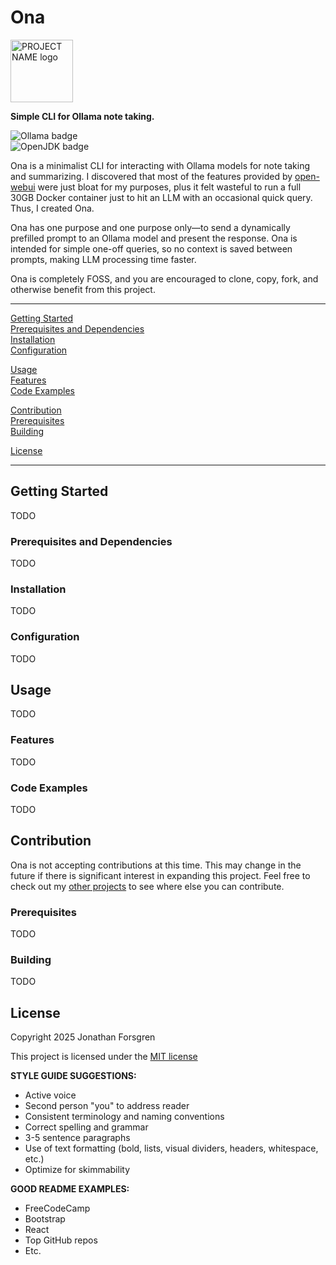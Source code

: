 # Ona

<img src="PATH/TO/PROJECT/LOGO" alt="PROJECT NAME logo" width="100"/>

**Simple CLI for Ollama note taking.**

![Ollama badge](https://img.shields.io/badge/Ollama-FFFFFF)  
![OpenJDK badge](https://img.shields.io/badge/OpenJDK-21.0.8-E76F00)

Ona is a minimalist CLI for interacting with Ollama models for note taking and summarizing. I discovered that most of the features provided by [open-webui](https://github.com/open-webui/open-webui) were just bloat for my purposes, plus it felt wasteful to run a full 30GB Docker container just to hit an LLM with an occasional quick query. Thus, I created Ona.  

Ona has one purpose and one purpose only—to send a dynamically prefilled prompt to an Ollama model and present the response. Ona is intended for simple one-off queries, so no context is saved between prompts, making LLM processing time faster.  

Ona is completely FOSS, and you are encouraged to clone, copy, fork, and otherwise benefit from this project.

---

[Getting Started](#getting-started)  
[Prerequisites and Dependencies](#prerequisites-and-dependencies)  
[Installation](#installation)  
[Configuration](#configuration)  

[Usage](#usage)  
[Features](#features)  
[Code Examples](#code-examples)

[Contribution](#contribution)  
[Prerequisites](#prerequisites)  
[Building](#building)  

[License](#license)  

---

## Getting Started

TODO

### Prerequisites and Dependencies

TODO

### Installation

TODO

### Configuration

TODO


## Usage

TODO

### Features

TODO

### Code Examples

TODO


## Contribution

Ona is not accepting contributions at this time. This may change in the future if there is significant interest in expanding this project. Feel free to check out my [other projects](https://github.com/Forjeon?tab=repositories) to see where else you can contribute.

### Prerequisites

TODO

### Building

TODO


## License

Copyright 2025 Jonathan Forsgren

This project is licensed under the [MIT license](https://github.com/Forjeon/ona/blob/main/LICENSE)



**STYLE GUIDE SUGGESTIONS:**  
- Active voice  
- Second person "you" to address reader  
- Consistent terminology and naming conventions  
- Correct spelling and grammar  
- 3-5 sentence paragraphs  
- Use of text formatting (bold, lists, visual dividers, headers, whitespace, etc.)  
- Optimize for skimmability  


**GOOD README EXAMPLES:**  
- FreeCodeCamp  
- Bootstrap  
- React  
- Top GitHub repos  
- Etc.
